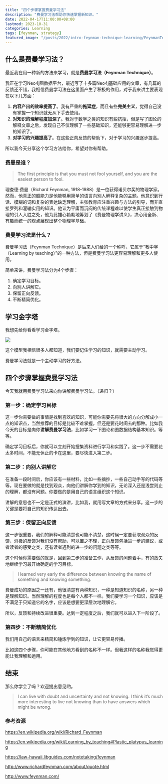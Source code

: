 ```yaml
---
title: "四个步骤掌握费曼学习法"
description: "费曼学习法帮助你快速掌握新知识。"
date: 2022-04-17T11:00:00+08:00
lastmod: 2023-10-31
categories: Learning
tags: [feynman, strategy]
featured_image: "/posts/2022/intro-feynman-technique-learning/FeynmanTechnique.png"
---
```


## 什么是费曼学习法？

最近我在用一种新的方法来学习，就是**费曼学习法（Feynman Technique）**。

我正在学习Neo4j图数据平台，最近写了十多篇Neo4j基础应用的文章，有几篇的反馈还不错，我相信费曼学习法在这里面产生了积极的作用，对于我来讲主要表现在以下几方面：

1. **内容产出的效率提高了**。我有严重的**拖延症**，而且有些**完美主义**，觉得自己没有掌握一个知识就无从下手去使用。
2. **对知识的理解程度加深了**。我对于数学之类的知识有些抗拒，但是写了图论的解释文章之后，发现自己不仅理解了一些基础知识，还能够更容易理解进一步的知识了。
3. **对学习的兴趣提高了**。在这些正向反馈的帮助下，对于学习的兴趣逐步提高。

所以我今天分享这个学习方法给你，希望对你有帮助。

### 费曼是谁？

> The first principle is that you must not fool yourself, and you are the easiest person to fool.

理查德·费曼（Richard Feynman, 1918-1988）是一位获得诺贝尔奖的物理学家。然而，他真正的超能力是他能够用简单的语言向别人解释复杂的主题。他意识到行话、模糊的词和复杂的表达缺乏理解，主张教育应注重兴趣与方法的引导，而非直接罗列和灌输实用的知识。他认为平庸而沉闷的传统课程难以使学生真正接触到物理的引人入胜之处，他为此雄心勃勃地筹划了《费曼物理学讲义》，决心用全新、有趣而统一的观点展现出整个物理学基础。

### 费曼学习法是什么？

费曼学习法（Feynman Technique）是后来人们给的一个称呼，它属于“教中学（Learning by teaching）”的一种方法，但是费曼学习法更容易理解和更多人使用。

简单来讲，费曼学习法分为4个步骤：

1. 确定学习目标。
2. 向别人讲解它。
3. 保留正向反馈。
4. 不断精简优化。

## 学习金字塔

我想先给你看看学习金字塔。

![](/posts/2022/intro-feynman-technique-learning/71d3300c6207471da867c4e9e44ce31e.jpeg)

这个模型我相信很多人都知道，我们要记住学习的知识，就需要主动学习。

费曼学习法就是一个主动学习的好方法。

## 四个步骤掌握费曼学习法

今天我就用费曼学习法来向你讲解费曼学习法。（递归？）

### 第一步：确定学习目标

这一步你需要做的事情是找到喜欢的知识，可能你需要先将很大的方向分解成小一点的知识点，当然推荐的目标是比较不难掌握，但还是要花时间去的那种。比如我今天的目标是向你**讲解费曼学习法**，比如学习一下图论和图数据结构基本知识。等等。

确定学习目标后，你就可以立刻开始搜集资料进行学习和实践了。这一步不需要花太多时间，不能无休止的卡在这里，要尽快进入第二步。

### 第二步：向别人讲解它

在准备一段时间后，你应该有一些材料，比如一些摘抄，一些自己动手写的代码等等。现在要做的就是找到观众，向他们讲解你学到的知识，无论深入还是浅尝则止的理解，都没有问题。你要做的是用自己的语言组织这个知识。

讲解的意思也不一定是正式的演讲，比如我，就用写文章的方式来分享。这一步的关键是要将自己的知识传达出去。

### 第三步：保留正向反馈

这一步很重要，我们的解释可能清楚也可能不清楚，这时候一定要获取观众的反馈，消极的反馈对我们没有帮助，可以置之不理，正向反馈包括进一步的建议，或者读者的感受之类，还有读者遇到的进一步的问题之类等等。

这个时候你需要做的就是，回到第二步的准备工作，从反馈的问题着手，有的放矢地继续学习最开始确定的学习目标。

> I learned very early the difference between knowing the name of something and knowing something.

费曼成功的原因之一还有，他很清楚有两种知识，一种是知道知识的名称，另一种是理解知识。当然理解的程度也是每个人都不一样。我们要学习一个知识，应该是不满足于只知道它的名字，应该是想要更深层次地理解它。

所以，反馈和持续改进很重要。达到一定程度之后，我们就可以进入下一阶段了。

### 第四步：不断精简优化

我们用自己的语言来精简和锤炼学到的知识，让它更容易传播。

比如这四个步骤，你可能在其他地方看到的名称不一样。但我这样的名称我觉得更能让我理解和运用。

## 结束

那么你学会了吗？欢迎提出意见哟。

> I can live with doubt and uncertainty and not knowing. I think it’s much more interesting to live not knowing than to have answers which might be wrong.

### 参考资源

https://en.wikipedia.org/wiki/Richard_Feynman

https://en.wikipedia.org/wiki/Learning_by_teaching#Plastic_platypus_learning

https://law-hawaii.libguides.com/notetaking/feynman

http://www.richardfeynman.com/about/quote.html

http://www.feynman.com/